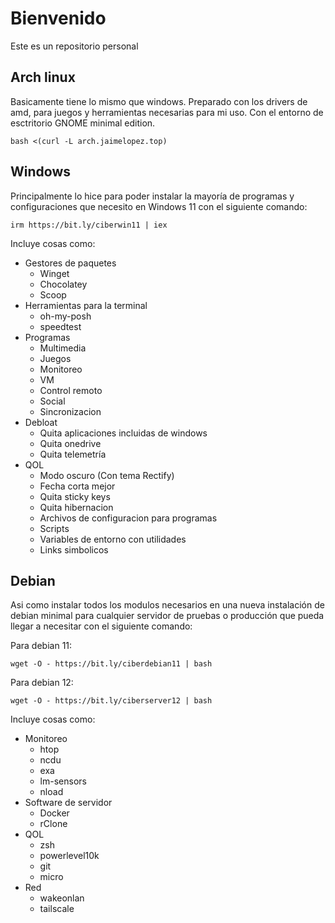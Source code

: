 # Bienvenido

Este es un repositorio personal

## Arch linux

Basicamente tiene lo mismo que windows. Preparado con los drivers de amd, para juegos y herramientas necesarias para mi uso. Con el entorno de esctritorio GNOME minimal edition.

```
bash <(curl -L arch.jaimelopez.top)
```

## Windows

Principalmente lo hice para poder instalar la mayoría de programas y configuraciones que necesito en Windows 11 con el siguiente comando:

```
irm https://bit.ly/ciberwin11 | iex
```

Incluye cosas como:
- Gestores de paquetes
    - Winget
    - Chocolatey
    - Scoop
- Herramientas para la terminal
    - oh-my-posh
    - speedtest
- Programas
    - Multimedia
    - Juegos
    - Monitoreo
    - VM
    - Control remoto
    - Social
    - Sincronizacion
- Debloat
    - Quita aplicaciones incluidas de windows
    - Quita onedrive
    - Quita telemetría
- QOL
    - Modo oscuro (Con tema Rectify)
    - Fecha corta mejor
    - Quita sticky keys
    - Quita hibernacion
    - Archivos de configuracion para programas
    - Scripts
    - Variables de entorno con utilidades
    - Links simbolicos

## Debian

Asi como instalar todos los modulos necesarios en una nueva instalación de debian minimal para cualquier servidor de pruebas o producción que pueda llegar a necesitar con el siguiente comando:

Para debian 11:

```
wget -O - https://bit.ly/ciberdebian11 | bash
```

Para debian 12:

```
wget -O - https://bit.ly/ciberserver12 | bash
```


Incluye cosas como:
- Monitoreo
    - htop
    - ncdu
    - exa
    - lm-sensors
    - nload
- Software de servidor
    - Docker
    - rClone
- QOL
    - zsh
    - powerlevel10k
    - git
    - micro
- Red
    - wakeonlan
    - tailscale
